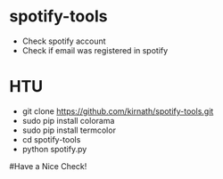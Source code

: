 # spotify-tools
- Check spotify account
- Check if email was registered in spotify

# HTU
- git clone https://github.com/kirnath/spotify-tools.git
- sudo pip install colorama
- sudo pip install termcolor
- cd spotify-tools
- python spotify.py

#Have a Nice Check!
